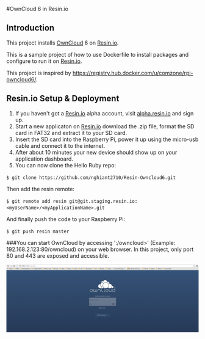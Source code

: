 #OwnCloud 6 in Resin.io


## Introduction

This project installs [OwnCloud](http://owncloud.org/) 6 on [Resin.io](http://resin.io).

This is a sample project of how to use Dockerfile to install packages and configure to run it on [Resin.io](http://resin.io). 

This project is inspired by https://registry.hub.docker.com/u/comzone/rpi-owncloud6/.

## Resin.io Setup & Deployment

1. If you haven't got a [Resin.io](http://resin.io) alpha account, visit [alpha.resin.io](http://alpha.resin.io) and sign up.
1. Start a new applicaton on [Resin.io](http://resin.io) download the .zip file, format the SD card in FAT32 and extract it to your SD card. 
1. Insert the SD card into the Raspberry Pi, power it up using the micro-usb cable and connect it to the internet.
1. After about 10 minutes your new device should show up on your application dashboard.
1. You can now clone the Hello Ruby repo:

`$ git clone https://github.com/nghiant2710/Resin-Owncloud6.git`

Then add the resin remote:

`$ git remote add resin git@git.staging.resin.io:<myUserName>/<myApplicationName>.git`

And finally push the code to your Raspberry Pi:

`$ git push resin master`

###You can start OwnCloud by accessing '<yourPiIPAddress>:<portNumber>/owncloud>' (Example: 192.168.2.123:80/owncloud) on your web browser. In this project, only port 80 and 443 are exposed and accessible.

![Owncloud Login Page](/images/Login.JPG)
